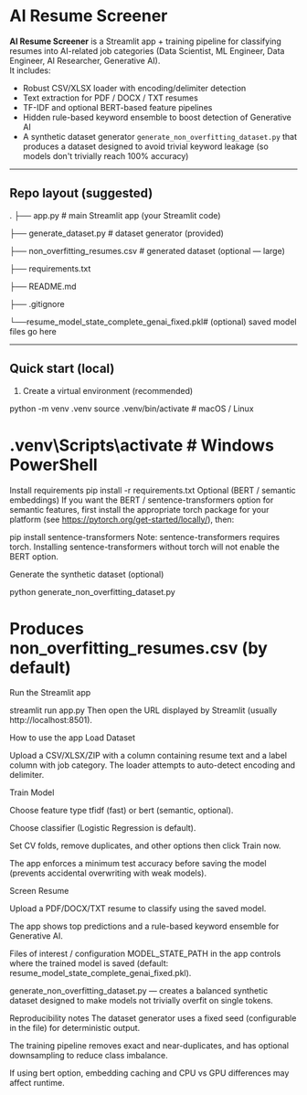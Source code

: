 # AI Resume Screener

**AI Resume Screener** is a Streamlit app + training pipeline for classifying resumes into AI-related job categories (Data Scientist, ML Engineer, Data Engineer, AI Researcher, Generative AI).  
It includes:

- Robust CSV/XLSX loader with encoding/delimiter detection
- Text extraction for PDF / DOCX / TXT resumes
- TF-IDF and optional BERT-based feature pipelines
- Hidden rule-based keyword ensemble to boost detection of Generative AI
- A synthetic dataset generator `generate_non_overfitting_dataset.py` that produces a dataset designed to avoid trivial keyword leakage (so models don't trivially reach 100% accuracy)

---

## Repo layout (suggested)

.
├── app.py # main Streamlit app (your Streamlit code)

├── generate_dataset.py # dataset generator (provided)

├── non_overfitting_resumes.csv # generated dataset (optional — large)

├── requirements.txt

├── README.md

├── .gitignore

└──resume_model_state_complete_genai_fixed.pkl# (optional) saved model files go here


---

## Quick start (local)

1. Create a virtual environment (recommended)

python -m venv .venv
source .venv/bin/activate # macOS / Linux

# .venv\Scripts\activate # Windows PowerShell

Install requirements
pip install -r requirements.txt
Optional (BERT / semantic embeddings)
If you want the BERT / sentence-transformers option for semantic features, first install the appropriate torch package for your platform (see https://pytorch.org/get-started/locally/), then:

pip install sentence-transformers
Note: sentence-transformers requires torch. Installing sentence-transformers without torch will not enable the BERT option.

Generate the synthetic dataset (optional)

python generate_non_overfitting_dataset.py

# Produces non_overfitting_resumes.csv (by default)

Run the Streamlit app

streamlit run app.py
Then open the URL displayed by Streamlit (usually http://localhost:8501).

How to use the app
Load Dataset

Upload a CSV/XLSX/ZIP with a column containing resume text and a label column with job category. The loader attempts to auto-detect encoding and delimiter.

Train Model

Choose feature type tfidf (fast) or bert (semantic, optional).

Choose classifier (Logistic Regression is default).

Set CV folds, remove duplicates, and other options then click Train now.

The app enforces a minimum test accuracy before saving the model (prevents accidental overwriting with weak models).

Screen Resume

Upload a PDF/DOCX/TXT resume to classify using the saved model.

The app shows top predictions and a rule-based keyword ensemble for Generative AI.

Files of interest / configuration
MODEL_STATE_PATH in the app controls where the trained model is saved (default: resume_model_state_complete_genai_fixed.pkl).

generate_non_overfitting_dataset.py — creates a balanced synthetic dataset designed to make models not trivially overfit on single tokens.

Reproducibility notes
The dataset generator uses a fixed seed (configurable in the file) for deterministic output.

The training pipeline removes exact and near-duplicates, and has optional downsampling to reduce class imbalance.

If using bert option, embedding caching and CPU vs GPU differences may affect runtime.

```

```

